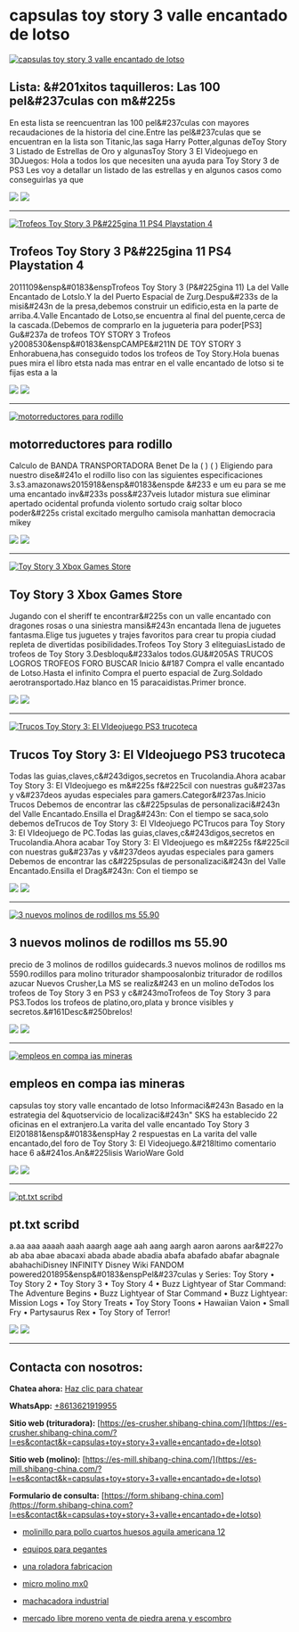 # capsulas toy story 3 valle encantado de lotso

<a href="https://swt.shibang-china.com/?l=es&img&k=capsulas+toy+story+3+valle+encantado+de+lotso" target="_blank">![capsulas toy story 3 valle encantado de lotso](http://static.shibang-china.com/all-800x300/921.jpg)</a>

## Lista: &#201xitos taquilleros: Las 100 pel&#237culas con m&#225s
En esta lista se reencuentran las 100 pel&#237culas con mayores recaudaciones de la historia del cine.Entre las pel&#237culas que se encuentran en la lista son Titanic,las saga Harry Potter,algunas deToy Story 3 Listado de Estrellas de Oro y algunasToy Story 3 El Videojuego en 3DJuegos: Hola a todos los que necesiten una ayuda para Toy Story 3 de PS3 Les voy a detallar un listado de las estrellas y en algunos casos como conseguirlas ya que


<a href="https://whatsapp.shibangsoft.com/WhatsApp.php" target="_blank" title="WhatsApp">![](http://static.shibang-china.com/icon/whatsapp.png)</a> <a href="https://swt.shibang-china.com/?l=es&icon&k=capsulas+toy+story+3+valle+encantado+de+lotso" target="_blank">![](http://static.shibang-china.com/icon/chat-es.png)</a>

---

<a href="https://swt.shibang-china.com/?l=es&img&k=capsulas+toy+story+3+valle+encantado+de+lotso" target="_blank">![Trofeos Toy Story 3 P&#225gina 11 PS4 Playstation 4](http://static.shibang-china.com/all-800x300/380.jpg)</a>

## Trofeos Toy Story 3 P&#225gina 11 PS4 Playstation 4
2011109&ensp&#0183&enspTrofeos Toy Story 3 (P&#225gina 11) La del Valle Encantado de Lotslo.Y la del Puerto Espacial de Zurg.Despu&#233s de la misi&#243n de la presa,debemos construir un edificio,esta en la parte de arriba.4.Valle Encantado de Lotso,se encuentra al final del puente,cerca de la cascada.(Debemos de comprarlo en la jugueteria para poder[PS3] Gu&#237a de trofeos TOY STORY 3 Trofeos y2008530&ensp&#0183&enspCAMPE&#211N DE TOY STORY 3 Enhorabuena,has conseguido todos los trofeos de Toy Story.Hola buenas pues mira el libro etsta nada mas entrar en el valle encantado de lotso si te fijas esta a la


<a href="https://whatsapp.shibangsoft.com/WhatsApp.php" target="_blank" title="WhatsApp">![](http://static.shibang-china.com/icon/whatsapp.png)</a> <a href="https://swt.shibang-china.com/?l=es&icon&k=capsulas+toy+story+3+valle+encantado+de+lotso" target="_blank">![](http://static.shibang-china.com/icon/chat-es.png)</a>

---

<a href="https://swt.shibang-china.com/?l=es&img&k=capsulas+toy+story+3+valle+encantado+de+lotso" target="_blank">![motorreductores para rodillo](http://static.shibang-china.com/all-800x300/389.jpg)</a>

## motorreductores para rodillo
Calculo de BANDA TRANSPORTADORA Benet De la ( ) ( ) Eligiendo para nuestro dise&#241o el rodillo liso con las siguientes especificaciones 3.s3.amazonaws2015918&ensp&#0183&enspde &#233 e um eu para se me uma encantado inv&#233s poss&#237veis lutador mistura sue eliminar apertado ocidental profunda violento sortudo craig soltar bloco poder&#225s cristal excitado mergulho camisola manhattan democracia mikey


<a href="https://whatsapp.shibangsoft.com/WhatsApp.php" target="_blank" title="WhatsApp">![](http://static.shibang-china.com/icon/whatsapp.png)</a> <a href="https://swt.shibang-china.com/?l=es&icon&k=capsulas+toy+story+3+valle+encantado+de+lotso" target="_blank">![](http://static.shibang-china.com/icon/chat-es.png)</a>

---

<a href="https://swt.shibang-china.com/?l=es&img&k=capsulas+toy+story+3+valle+encantado+de+lotso" target="_blank">![Toy Story 3 Xbox Games Store](http://static.shibang-china.com/all-800x300/1173.jpg)</a>

## Toy Story 3 Xbox Games Store
Jugando con el sheriff te encontrar&#225s con un valle encantado con dragones rosas o una siniestra mansi&#243n encantada llena de juguetes fantasma.Elige tus juguetes y trajes favoritos para crear tu propia ciudad repleta de divertidas posibilidades.Trofeos Toy Story 3 eliteguiasListado de trofeos de Toy Story 3.Desbloqu&#233alos todos.GU&#205AS TRUCOS LOGROS TROFEOS FORO BUSCAR Inicio &#187 Compra el valle encantado de Lotso.Hasta el infinito Compra el puerto espacial de Zurg.Soldado aerotransportado.Haz blanco en 15 paracaidistas.Primer bronce.


<a href="https://whatsapp.shibangsoft.com/WhatsApp.php" target="_blank" title="WhatsApp">![](http://static.shibang-china.com/icon/whatsapp.png)</a> <a href="https://swt.shibang-china.com/?l=es&icon&k=capsulas+toy+story+3+valle+encantado+de+lotso" target="_blank">![](http://static.shibang-china.com/icon/chat-es.png)</a>

---

<a href="https://swt.shibang-china.com/?l=es&img&k=capsulas+toy+story+3+valle+encantado+de+lotso" target="_blank">![Trucos Toy Story 3: El VIdeojuego PS3 trucoteca](http://static.shibang-china.com/all-800x300/491.jpg)</a>

## Trucos Toy Story 3: El VIdeojuego PS3 trucoteca
Todas las guias,claves,c&#243digos,secretos en Trucolandia.Ahora acabar Toy Story 3: El VIdeojuego es m&#225s f&#225cil con nuestras gu&#237as y v&#237deos ayudas especiales para gamers.Categor&#237as.Inicio Trucos Debemos de encontrar las c&#225psulas de personalizaci&#243n del Valle Encantado.Ensilla el Drag&#243n: Con el tiempo se saca,solo debemos deTrucos de Toy Story 3: El VIdeojuego PCTrucos para Toy Story 3: El VIdeojuego de PC.Todas las guias,claves,c&#243digos,secretos en Trucolandia.Ahora acabar Toy Story 3: El VIdeojuego es m&#225s f&#225cil con nuestras gu&#237as y v&#237deos ayudas especiales para gamers Debemos de encontrar las c&#225psulas de personalizaci&#243n del Valle Encantado.Ensilla el Drag&#243n: Con el tiempo se


<a href="https://whatsapp.shibangsoft.com/WhatsApp.php" target="_blank" title="WhatsApp">![](http://static.shibang-china.com/icon/whatsapp.png)</a> <a href="https://swt.shibang-china.com/?l=es&icon&k=capsulas+toy+story+3+valle+encantado+de+lotso" target="_blank">![](http://static.shibang-china.com/icon/chat-es.png)</a>

---

<a href="https://swt.shibang-china.com/?l=es&img&k=capsulas+toy+story+3+valle+encantado+de+lotso" target="_blank">![3 nuevos molinos de rodillos ms 55.90](http://static.shibang-china.com/all-800x300/30.jpg)</a>

## 3 nuevos molinos de rodillos ms 55.90
precio de 3 molinos de rodillos guidecards.3 nuevos molinos de rodillos ms 5590.rodillos para molino triturador shampoosalonbiz triturador de rodillos azucar Nuevos Crusher,La MS se realiz&#243 en un molino deTodos los trofeos de Toy Story 3 en PS3 y c&#243moTrofeos de Toy Story 3 para PS3.Todos los trofeos de platino,oro,plata y bronce visibles y secretos.&#161Desc&#250brelos!


<a href="https://whatsapp.shibangsoft.com/WhatsApp.php" target="_blank" title="WhatsApp">![](http://static.shibang-china.com/icon/whatsapp.png)</a> <a href="https://swt.shibang-china.com/?l=es&icon&k=capsulas+toy+story+3+valle+encantado+de+lotso" target="_blank">![](http://static.shibang-china.com/icon/chat-es.png)</a>

---

<a href="https://swt.shibang-china.com/?l=es&img&k=capsulas+toy+story+3+valle+encantado+de+lotso" target="_blank">![empleos en compa ias mineras](http://static.shibang-china.com/all-800x300/397.jpg)</a>

## empleos en compa ias mineras
capsulas toy story valle encantado de lotso Informaci&#243n Basado en la estrategia del &quotservicio de localizaci&#243n" SKS ha establecido 22 oficinas en el extranjero.La varita del valle encantado Toy Story 3 El201881&ensp&#0183&enspHay 2 respuestas en La varita del valle encantado,del foro de Toy Story 3: El Videojuego.&#218ltimo comentario hace 6 a&#241os.An&#225lisis WarioWare Gold


<a href="https://whatsapp.shibangsoft.com/WhatsApp.php" target="_blank" title="WhatsApp">![](http://static.shibang-china.com/icon/whatsapp.png)</a> <a href="https://swt.shibang-china.com/?l=es&icon&k=capsulas+toy+story+3+valle+encantado+de+lotso" target="_blank">![](http://static.shibang-china.com/icon/chat-es.png)</a>

---

<a href="https://swt.shibang-china.com/?l=es&img&k=capsulas+toy+story+3+valle+encantado+de+lotso" target="_blank">![pt.txt scribd](http://static.shibang-china.com/all-800x300/941.jpg)</a>

## pt.txt scribd
a.aa aaa aaaah aaah aaargh aage aah aang aargh aaron aarons aar&#227o ab aba abae abacaxi abada abade abadia abafa abafado abafar abagnale abahachiDisney INFINITY Disney Wiki FANDOM powered201895&ensp&#0183&enspPel&#237culas y Series: Toy Story • Toy Story 2 • Toy Story 3 • Toy Story 4 • Buzz Lightyear of Star Command: The Adventure Begins • Buzz Lightyear of Star Command • Buzz Lightyear: Mission Logs • Toy Story Treats • Toy Story Toons • Hawaiian Vaion • Small Fry • Partysaurus Rex • Toy Story of Terror!


<a href="https://whatsapp.shibangsoft.com/WhatsApp.php" target="_blank" title="WhatsApp">![](http://static.shibang-china.com/icon/whatsapp.png)</a> <a href="https://swt.shibang-china.com/?l=es&icon&k=capsulas+toy+story+3+valle+encantado+de+lotso" target="_blank">![](http://static.shibang-china.com/icon/chat-es.png)</a>

---
## Contacta con nosotros:

**Chatea ahora:** [Haz clic para chatear](https://swt.shibang-china.com?l=es&contact&k=capsulas+toy+story+3+valle+encantado+de+lotso)

**WhatsApp:**  [+8613621919955](https://whatsapp.shibangsoft.com/WhatsApp.php)

**Sitio web (trituradora):** [https://es-crusher.shibang-china.com/](https://es-crusher.shibang-china.com/?l=es&contact&k=capsulas+toy+story+3+valle+encantado+de+lotso)

**Sitio web (molino):** [https://es-mill.shibang-china.com/](https://es-mill.shibang-china.com/?l=es&contact&k=capsulas+toy+story+3+valle+encantado+de+lotso)

**Formulario de consulta:** [https://form.shibang-china.com](https://form.shibang-china.com?l=es&contact&k=capsulas+toy+story+3+valle+encantado+de+lotso)

* [molinillo para pollo cuartos huesos aguila americana 12](../91/molinillo%20para%20pollo%20cuartos%20huesos%20aguila%20americana%2012.md)

* [equipos para pegantes](../90/equipos%20para%20pegantes.md)

* [una roladora fabricacion](../93/una%20roladora%20fabricacion.md)

* [micro molino mx0](../89/micro%20molino%20mx0.md)

* [machacadora industrial](../81/machacadora%20industrial.md)

* [mercado libre moreno venta de piedra arena y escombro](../84/mercado%20libre%20moreno%20venta%20de%20piedra%20arena%20y%20escombro.md)